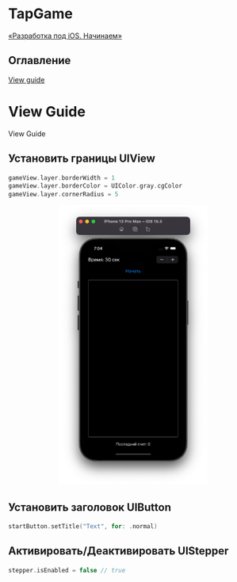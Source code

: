 #  TapGame
[«Разработка под iOS. Начинаем»](https://www.youtube.com/watch?v=RR5o5ki0888&list=PLQC2_0cDcSKA0zy20X9c5rQKNg3rkSK7c&index=25)

## Оглавление
<a href="#view">View guide</a>

# View Guide
<a name="view">View Guide</a>
## Установить границы UIView
```swift 
gameView.layer.borderWidth = 1 
gameView.layer.borderColor = UIColor.gray.cgColor 
gameView.layer.cornerRadius = 5 
```
<p align="center">
  <img width=300 src="MDFiles/gameViewBorder.png">
</p>


## Установить заголовок UIButton
```swift
startButton.setTitle("Text", for: .normal)
```

## Активировать/Деактивировать UIStepper
```swift
stepper.isEnabled = false // true
```
